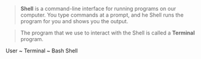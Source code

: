 > **Shell** is a command-line interface for running programs on our computer. You type commands at a prompt, and he Shell runs the program for you and shows you the output.

> The program that we use to interact with the Shell is called a **Terminal** program.

User ~ Terminal ~ Bash Shell
<!--stackedit_data:
eyJoaXN0b3J5IjpbLTMwNjYzNzExNV19
-->